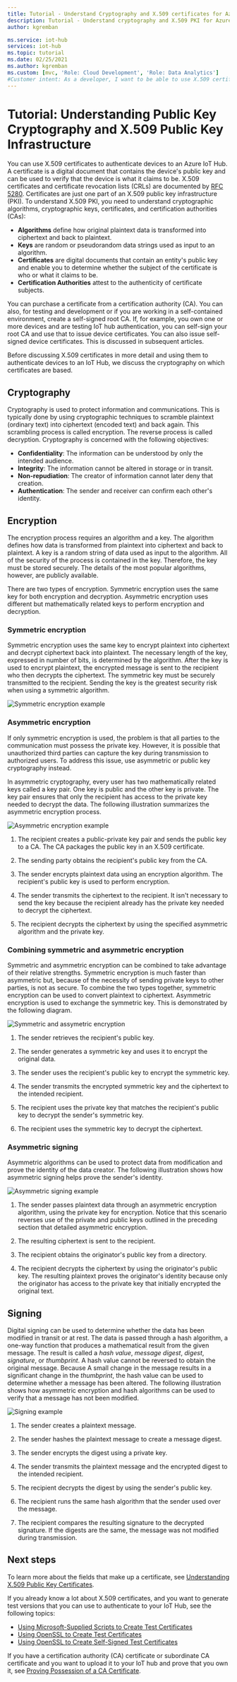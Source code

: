 ```yaml
---
title: Tutorial - Understand Cryptography and X.509 certificates for Azure IoT Hub | Microsoft Docs
description: Tutorial - Understand cryptography and X.509 PKI for Azure IoT Hub
author: kgremban

ms.service: iot-hub
services: iot-hub
ms.topic: tutorial
ms.date: 02/25/2021
ms.author: kgremban
ms.custom: [mvc, 'Role: Cloud Development', 'Role: Data Analytics']
#Customer intent: As a developer, I want to be able to use X.509 certificates to authenticate devices to an IoT hub. This step of the tutorial needs to introduce me to X.509 Public Key Infrastructure and public key encryption.
---
```


# Tutorial: Understanding Public Key Cryptography and X.509 Public Key Infrastructure

You can use X.509 certificates to authenticate devices to an Azure IoT Hub. A certificate is a digital document that contains the device's public key and can be used to verify that the device is what it claims to be. X.509 certificates and certificate revocation lists (CRLs) are documented by [RFC 5280](https://tools.ietf.org/html/rfc5280). Certificates are just one part of an X.509 public key infrastructure (PKI). To understand X.509 PKI, you need to understand cryptographic algorithms, cryptographic keys, certificates, and certification authorities (CAs):

* **Algorithms** define how original plaintext data is transformed into ciphertext and back to plaintext.
* **Keys** are random or pseudorandom data strings used as input to an algorithm.
* **Certificates** are digital documents that contain an entity's public key and enable you to determine whether the subject of the certificate is who or what it claims to be.
* **Certification Authorities** attest to the authenticity of certificate subjects.

You can purchase a certificate from a certification authority (CA). You can also, for testing and development or if you are working in a self-contained environment, create a self-signed root CA. If, for example, you own one or more devices and are testing IoT hub authentication, you can self-sign your root CA and use that to issue device certificates. You can also issue self-signed device certificates. This is discussed in subsequent articles.

Before discussing X.509 certificates in more detail and using them to authenticate devices to an IoT Hub, we discuss the cryptography on which certificates are based.

## Cryptography

Cryptography is used to protect information and communications. This is typically done by using cryptographic techniques to scramble plaintext (ordinary text) into ciphertext (encoded text) and back again. This scrambling process is called encryption. The reverse process is called decryption. Cryptography is concerned with the following objectives:

* **Confidentiality**: The information can be understood by only the intended audience.
* **Integrity**: The information cannot be altered in storage or in transit.
* **Non-repudiation**: The creator of information cannot later deny that creation.
* **Authentication**: The sender and receiver can confirm each other's identity.

## Encryption

The encryption process requires an algorithm and a key. The algorithm defines how data is transformed from plaintext into ciphertext and back to plaintext. A key is a random string of data used as input to the algorithm. All of the security of the process is contained in the key. Therefore, the key must be stored securely. The details of the most popular algorithms, however, are publicly available.

There are two types of encryption. Symmetric encryption uses the same key for both encryption and decryption. Asymmetric encryption uses different but mathematically related keys to perform encryption and decryption.

### Symmetric encryption

Symmetric encryption uses the same key to encrypt plaintext into ciphertext and decrypt ciphertext back into plaintext. The necessary length of the key, expressed in number of bits, is determined by the algorithm. After the key is used to encrypt plaintext, the encrypted message is sent to the recipient who then decrypts the ciphertext. The symmetric key must be securely transmitted to the recipient. Sending the key is the greatest security risk when using a symmetric algorithm.

![Symmetric encryption example](media/tutorial-x509-introduction/symmetric-keys.png)

### Asymmetric encryption

If only symmetric encryption is used, the problem is that all parties to the communication must possess the private key. However, it is possible that unauthorized third parties can capture the key during transmission to authorized users. To address this issue, use asymmetric or public key cryptography instead.

In asymmetric cryptography, every user has two mathematically related keys called a key pair. One key is public and the other key is private. The key pair ensures that only the recipient has access to the private key needed to decrypt the data. The following illustration summarizes the asymmetric encryption process.

![Asymmetric encryption example](media/tutorial-x509-introduction/asymmetric-keys.png)

1. The recipient creates a public-private key pair and sends the public key to a CA. The CA packages the public key in an X.509 certificate.

1. The sending party obtains the recipient's public key from the CA.

1. The sender encrypts plaintext data using an encryption algorithm. The recipient's public key is used to perform encryption.

1. The sender transmits the ciphertext to the recipient. It isn't necessary to send the key because the recipient already has the private key needed to decrypt the ciphertext.

1. The recipient decrypts the ciphertext by using the specified asymmetric algorithm and the private key.

### Combining symmetric and asymmetric encryption

Symmetric and asymmetric encryption can be combined to take advantage of their relative strengths. Symmetric encryption is much faster than asymmetric but, because of the necessity of sending private keys to other parties, is not as secure. To combine the two types together, symmetric encryption can be used to convert plaintext to ciphertext. Asymmetric encryption is used to exchange the symmetric key. This is demonstrated by the following diagram.

![Symmetric and assymetric encryption](media/tutorial-x509-introduction/symmetric-asymmetric-encryption.png)

1. The sender retrieves the recipient's public key.

1. The sender generates a symmetric key and uses it to encrypt the original data.

1. The sender uses the recipient's public key to encrypt the symmetric key.

1. The sender transmits the encrypted symmetric key and the ciphertext to the intended recipient.

1. The recipient uses the private key that matches the recipient's public key to decrypt the sender's symmetric key.

1. The recipient uses the symmetric key to decrypt the ciphertext.

### Asymmetric signing

Asymmetric algorithms can be used to protect data from modification and prove the identity of the data creator. The following illustration shows how asymmetric signing helps prove the sender's identity.

![Asymmetric signing example](media/tutorial-x509-introduction/asymmetric-signing.png)

1. The sender passes plaintext data through an asymmetric encryption algorithm, using the private key for encryption. Notice that this scenario reverses use of the private and public keys outlined in the preceding section that detailed asymmetric encryption.

1. The resulting ciphertext is sent to the recipient.

1. The recipient obtains the originator's public key from a directory.

1. The recipient decrypts the ciphertext by using the originator's public key. The resulting plaintext proves the originator's identity because only the originator has access to the private key that initially encrypted the original text.

## Signing

Digital signing can be used to determine whether the data has been modified in transit or at rest. The data is passed through a hash algorithm, a one-way function that produces a mathematical result from the given message. The result is called a *hash value*, *message digest*, *digest*, *signature*, or *thumbprint*. A hash value cannot be reversed to obtain the original message. Because A small change in the message results in a significant change in the *thumbprint*, the hash value can be used to determine whether a message has been altered. The following illustration shows how asymmetric encryption and hash algorithms can be used to verify that a message has not been modified.

![Signing example](media/tutorial-x509-introduction/signing.png)

1. The sender creates a plaintext message.

1. The sender hashes the plaintext message to create a message digest.

1. The sender encrypts the digest using a private key.

1. The sender transmits the plaintext message and the encrypted digest to the intended recipient.

1. The recipient decrypts the digest by using the sender's public key.

1. The recipient runs the same hash algorithm that the sender used over the message.

1. The recipient compares the resulting signature to the decrypted signature. If the digests are the same, the message was not modified during transmission.

## Next steps

To learn more about the fields that make up a certificate, see [Understanding X.509 Public Key Certificates](tutorial-x509-certificates.md).

If you already know a lot about X.509 certificates, and you want to generate test versions that you can use to authenticate to your IoT Hub, see the following topics:

* [Using Microsoft-Supplied Scripts to Create Test Certificates](tutorial-x509-scripts.md)
* [Using OpenSSL to Create Test Certificates](tutorial-x509-openssl.md)
* [Using OpenSSL to Create Self-Signed Test Certificates](tutorial-x509-self-sign.md)

If you have a certification authority (CA) certificate or subordinate CA certificate and you want to upload it to your IoT hub and prove that you own it, see [Proving Possession of a CA Certificate](tutorial-x509-prove-possession.md).
